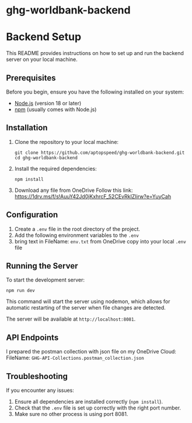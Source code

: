 # ghg-worldbank-backend

# Backend Setup

This README provides instructions on how to set up and run the backend server on your local machine.

## Prerequisites

Before you begin, ensure you have the following installed on your system:
- [Node.js](https://nodejs.org/) (version 18 or later)
- [npm](https://www.npmjs.com/) (usually comes with Node.js)

## Installation

1. Clone the repository to your local machine:
   ```
   git clone https://github.com/aptopspeed/ghg-worldbank-backend.git
   cd ghg-worldbank-backend
   ```

2. Install the required dependencies:
   ```
   npm install
   ```
3. Download any file from OneDrive Follow this link:
   <br/>
   https://1drv.ms/f/s!AuuY42Jd0jKxhrcF_52CEvRkIZIirw?e=YuyCah


## Configuration
1. Create a `.env` file in the root directory of the project.
2. Add the following environment variables to the `.env`
3. bring text in FileName: `env.txt` from OneDrive copy into your local `.env` file
## Running the Server

To start the development server:

```
npm run dev
```

This command will start the server using nodemon, which allows for automatic restarting of the server when file changes are detected.

The server will be available at `http://localhost:8081`.

## API Endpoints

I prepared the postman collection with json file on my OneDrive Cloud:
<br/>
FileName: `GHG-API-Collections.postman_collection.json`

## Troubleshooting

If you encounter any issues:

1. Ensure all dependencies are installed correctly (`npm install`).
2. Check that the `.env` file is set up correctly with the right port number.
3. Make sure no other process is using port 8081.